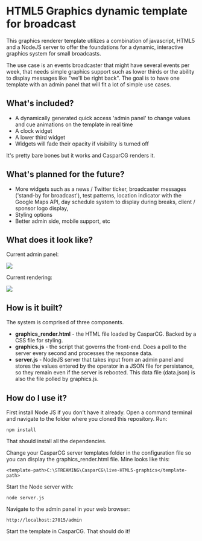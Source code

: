 # HTML5 Graphics dynamic template for broadcast

This graphics renderer template utilizes a combination of javascript, HTML5 and a NodeJS server to offer the foundations for a dynamic, interactive graphics system for small broadcasts.

The use case is an events broadcaster that might have several events per week, that needs simple graphics support such as lower thirds or the ability to display messages like "we'll be right back". The goal is to have one template with an admin panel that will fit a lot of simple use cases.

## What's included?
 
 * A dynamically generated quick access 'admin panel' to change values and cue animations on the template in real time
 * A clock widget
 * A lower third widget
 * Widgets will fade their opacity if visibility is turned off

It's pretty bare bones but it works and CasparCG renders it.

## What's planned for the future?

 * More widgets such as a news / Twitter ticker, broadcaster messages ('stand-by for broadcast'), test patterns, location indicator with the Google Maps API, day schedule system to display during breaks, client / sponsor logo display, 
 * Styling options
 * Better admin side, mobile support, etc

## What does it look like?

Current admin panel:

![](https://github.com/florisporro/live-HTML5-graphics/blob/master/adminpanel.jpg)

Current rendering:

![](https://github.com/florisporro/live-HTML5-graphics/blob/master/rendering.jpg)

## How is it built?

The system is comprised of three components.

 * **graphics_render.html** - the HTML file loaded by CasparCG. Backed by a CSS file for styling.
 * **graphics.js** - the script that governs the front-end. Does a poll to the server every second and processes the response data.
 * **server.js** - NodeJS server that takes input from an admin panel and stores the values entered by the operator in a JSON file for persistance, so they remain even if the server is rebooted. This data file (data.json) is also the file polled by graphics.js.

## How do I use it?

First install Node JS if you don't have it already. Open a command terminal and navigate to the folder where you cloned this repository. Run:

```
npm install
```

That should install all the dependencies.

Change your CasparCG server templates folder in the configuration file so you can display the graphics_render.html file. Mine looks like this:

```
<template-path>C:\STREAMING\CasparCG\live-HTML5-graphics</template-path>
```

Start the Node server with:

```
node server.js
```

Navigate to the admin panel in your web browser:

```
http://localhost:27015/admin
```

Start the template in CasparCG. That should do it!